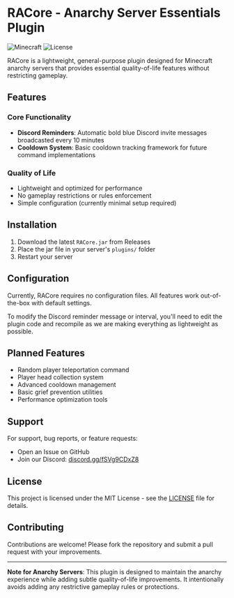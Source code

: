 # RACore - Anarchy Server Essentials Plugin

![Minecraft](https://img.shields.io/badge/Minecraft-1.8+-brightgreen)
![License](https://img.shields.io/badge/License-MIT-blue)

RACore is a lightweight, general-purpose plugin designed for Minecraft anarchy servers that provides essential quality-of-life features without restricting gameplay.

## Features

### Core Functionality
- **Discord Reminders**: Automatic bold blue Discord invite messages broadcasted every 10 minutes
- **Cooldown System**: Basic cooldown tracking framework for future command implementations

### Quality of Life
- Lightweight and optimized for performance
- No gameplay restrictions or rules enforcement
- Simple configuration (currently minimal setup required)

## Installation

1. Download the latest `RACore.jar` from Releases
2. Place the jar file in your server's `plugins/` folder
3. Restart your server

## Configuration

Currently, RACore requires no configuration files. All features work out-of-the-box with default settings.

To modify the Discord reminder message or interval, you'll need to edit the plugin code and recompile as we are making everything as lightweight as possible.

## Planned Features

- Random player teleportation command
- Player head collection system
- Advanced cooldown management
- Basic grief prevention utilities
- Performance optimization tools

## Support

For support, bug reports, or feature requests:
- Open an Issue on GitHub
- Join our Discord: [discord.gg/fSVg9CDxZ8](https://discord.gg/fSVg9CDxZ8)

## License

This project is licensed under the MIT License - see the [LICENSE](LICENSE) file for details.

## Contributing

Contributions are welcome! Please fork the repository and submit a pull request with your improvements.

---

**Note for Anarchy Servers**: This plugin is designed to maintain the anarchy experience while adding subtle quality-of-life improvements. It intentionally avoids adding any restrictive gameplay rules or protections.
